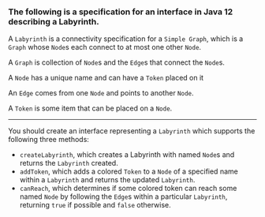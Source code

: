 ### The following is a specification for an interface in Java 12 describing a Labyrinth.

A `Labyrinth` is a connectivity specification for a `Simple Graph`, which is a `Graph` whose `Node`s each connect to at most one other `Node`.

A `Graph` is collection of `Node`s and the `Edge`s that connect the `Node`s.

A `Node` has a unique name and can have a `Token` placed on it

An `Edge` comes from one `Node` and points to another `Node`.

A `Token` is some item that can be placed on a `Node`.

---

You should create an interface representing a `Labyrinth` which supports the following three methods:

- `createLabyrinth`, which creates a Labyrinth with named `Node`s and returns the `Labyrinth` created.
- `addToken`, which adds a colored `Token` to a `Node` of a specified name within a `Labyrinth` and returns the updated `Labyrinth`.
- `canReach`, which determines if some colored token can reach some named `Node` by following the `Edge`s within a particular `Labyrinth`, returning `true` if possible and `false` otherwise.
